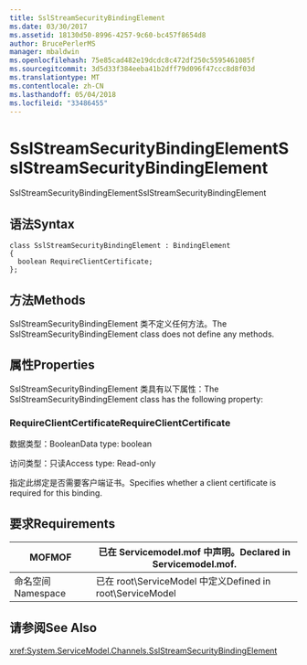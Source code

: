 ```yaml
---
title: SslStreamSecurityBindingElement
ms.date: 03/30/2017
ms.assetid: 18130d50-8996-4257-9c60-bc457f8654d8
author: BrucePerlerMS
manager: mbaldwin
ms.openlocfilehash: 75e85cad482e19dcdc8c472df250c5595461085f
ms.sourcegitcommit: 3d5d33f384eeba41b2dff79d096f47ccc8d8f03d
ms.translationtype: MT
ms.contentlocale: zh-CN
ms.lasthandoff: 05/04/2018
ms.locfileid: "33486455"
---
```

# <a name="sslstreamsecuritybindingelement"></a><span data-ttu-id="39bb2-102">SslStreamSecurityBindingElement</span><span class="sxs-lookup"><span data-stu-id="39bb2-102">SslStreamSecurityBindingElement</span></span>
<span data-ttu-id="39bb2-103">SslStreamSecurityBindingElement</span><span class="sxs-lookup"><span data-stu-id="39bb2-103">SslStreamSecurityBindingElement</span></span>  
  
## <a name="syntax"></a><span data-ttu-id="39bb2-104">语法</span><span class="sxs-lookup"><span data-stu-id="39bb2-104">Syntax</span></span>  
  
```  
class SslStreamSecurityBindingElement : BindingElement  
{  
  boolean RequireClientCertificate;  
};  
```  
  
## <a name="methods"></a><span data-ttu-id="39bb2-105">方法</span><span class="sxs-lookup"><span data-stu-id="39bb2-105">Methods</span></span>  
 <span data-ttu-id="39bb2-106">SslStreamSecurityBindingElement 类不定义任何方法。</span><span class="sxs-lookup"><span data-stu-id="39bb2-106">The SslStreamSecurityBindingElement class does not define any methods.</span></span>  
  
## <a name="properties"></a><span data-ttu-id="39bb2-107">属性</span><span class="sxs-lookup"><span data-stu-id="39bb2-107">Properties</span></span>  
 <span data-ttu-id="39bb2-108">SslStreamSecurityBindingElement 类具有以下属性：</span><span class="sxs-lookup"><span data-stu-id="39bb2-108">The SslStreamSecurityBindingElement class has the following property:</span></span>  
  
### <a name="requireclientcertificate"></a><span data-ttu-id="39bb2-109">RequireClientCertificate</span><span class="sxs-lookup"><span data-stu-id="39bb2-109">RequireClientCertificate</span></span>  
 <span data-ttu-id="39bb2-110">数据类型：Boolean</span><span class="sxs-lookup"><span data-stu-id="39bb2-110">Data type: boolean</span></span>  
  
 <span data-ttu-id="39bb2-111">访问类型：只读</span><span class="sxs-lookup"><span data-stu-id="39bb2-111">Access type: Read-only</span></span>  
  
 <span data-ttu-id="39bb2-112">指定此绑定是否需要客户端证书。</span><span class="sxs-lookup"><span data-stu-id="39bb2-112">Specifies whether a client certificate is required for this binding.</span></span>  
  
## <a name="requirements"></a><span data-ttu-id="39bb2-113">要求</span><span class="sxs-lookup"><span data-stu-id="39bb2-113">Requirements</span></span>  
  
|<span data-ttu-id="39bb2-114">MOF</span><span class="sxs-lookup"><span data-stu-id="39bb2-114">MOF</span></span>|<span data-ttu-id="39bb2-115">已在 Servicemodel.mof 中声明。</span><span class="sxs-lookup"><span data-stu-id="39bb2-115">Declared in Servicemodel.mof.</span></span>|  
|---------|-----------------------------------|  
|<span data-ttu-id="39bb2-116">命名空间</span><span class="sxs-lookup"><span data-stu-id="39bb2-116">Namespace</span></span>|<span data-ttu-id="39bb2-117">已在 root\ServiceModel 中定义</span><span class="sxs-lookup"><span data-stu-id="39bb2-117">Defined in root\ServiceModel</span></span>|  
  
## <a name="see-also"></a><span data-ttu-id="39bb2-118">请参阅</span><span class="sxs-lookup"><span data-stu-id="39bb2-118">See Also</span></span>  
 <xref:System.ServiceModel.Channels.SslStreamSecurityBindingElement>
